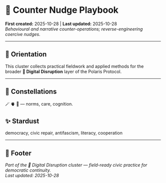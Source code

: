 # 🧨 Counter Nudge Playbook  
**First created:** 2025-10-28 | **Last updated:** 2025-10-28  
*Behavioural and narrative counter-operations; reverse-engineering coercive nudges.*  

---

## 🧭 Orientation  
This cluster collects practical fieldwork and applied methods for the broader **🦆 Digital Disruption** layer of the Polaris Protocol.  

---

## 🌌 Constellations  
🪄 🫀 🧠 — norms, care, cognition.  

## ✨ Stardust  
democracy, civic repair, antifascism, literacy, cooperation  

---

## 🏮 Footer  
*Part of the 🦆 Digital Disruption cluster — field-ready civic practice for democratic continuity.*  
_Last updated: 2025-10-28_  
